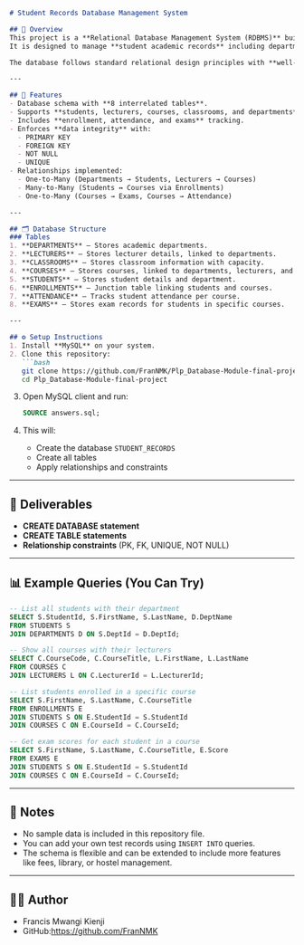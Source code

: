 

````markdown
# Student Records Database Management System

## 📌 Overview
This project is a **Relational Database Management System (RDBMS)** built using **MySQL**.  
It is designed to manage **student academic records** including departments, courses, lecturers, classrooms, enrollments, attendance, and exams.  

The database follows standard relational design principles with **well-structured tables, proper constraints, and relationships**.  

---

## 🎯 Features
- Database schema with **8 interrelated tables**.
- Supports **students, lecturers, courses, classrooms, and departments**.
- Includes **enrollment, attendance, and exams** tracking.
- Enforces **data integrity** with:
  - PRIMARY KEY
  - FOREIGN KEY
  - NOT NULL
  - UNIQUE
- Relationships implemented:
  - One-to-Many (Departments → Students, Lecturers → Courses)
  - Many-to-Many (Students ↔ Courses via Enrollments)
  - One-to-Many (Courses → Exams, Courses → Attendance)

---

## 🗂️ Database Structure
### Tables
1. **DEPARTMENTS** – Stores academic departments.
2. **LECTURERS** – Stores lecturer details, linked to departments.
3. **CLASSROOMS** – Stores classroom information with capacity.
4. **COURSES** – Stores courses, linked to departments, lecturers, and classrooms.
5. **STUDENTS** – Stores student details and department.
6. **ENROLLMENTS** – Junction table linking students and courses.
7. **ATTENDANCE** – Tracks student attendance per course.
8. **EXAMS** – Stores exam records for students in specific courses.

---

## ⚙️ Setup Instructions
1. Install **MySQL** on your system.
2. Clone this repository:
   ```bash
   git clone https://github.com/FranNMK/Plp_Database-Module-final-project.git
   cd Plp_Database-Module-final-project
````

3. Open MySQL client and run:

   ```sql
   SOURCE answers.sql;
   ```
4. This will:

   * Create the database `STUDENT_RECORDS`
   * Create all tables
   * Apply relationships and constraints

---

## 📑 Deliverables

* **CREATE DATABASE statement**
* **CREATE TABLE statements**
* **Relationship constraints** (PK, FK, UNIQUE, NOT NULL)

---

## 📊 Example Queries (You Can Try)

```sql
-- List all students with their department
SELECT S.StudentId, S.FirstName, S.LastName, D.DeptName
FROM STUDENTS S
JOIN DEPARTMENTS D ON S.DeptId = D.DeptId;

-- Show all courses with their lecturers
SELECT C.CourseCode, C.CourseTitle, L.FirstName, L.LastName
FROM COURSES C
JOIN LECTURERS L ON C.LecturerId = L.LecturerId;

-- List students enrolled in a specific course
SELECT S.FirstName, S.LastName, C.CourseTitle
FROM ENROLLMENTS E
JOIN STUDENTS S ON E.StudentId = S.StudentId
JOIN COURSES C ON E.CourseId = C.CourseId;

-- Get exam scores for each student in a course
SELECT S.FirstName, S.LastName, C.CourseTitle, E.Score
FROM EXAMS E
JOIN STUDENTS S ON E.StudentId = S.StudentId
JOIN COURSES C ON E.CourseId = C.CourseId;
```

---

## 📌 Notes

* No sample data is included in this repository file.
* You can add your own test records using `INSERT INTO` queries.
* The schema is flexible and can be extended to include more features like fees, library, or hostel management.

---

## 👨‍💻 Author

* Francis Mwangi Kienji
* GitHub:https://github.com/FranNMK



